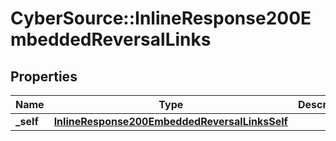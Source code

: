 # CyberSource::InlineResponse200EmbeddedReversalLinks

## Properties
Name | Type | Description | Notes
------------ | ------------- | ------------- | -------------
**_self** | [**InlineResponse200EmbeddedReversalLinksSelf**](InlineResponse200EmbeddedReversalLinksSelf.md) |  | [optional] 


